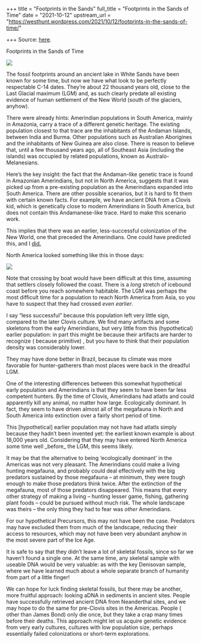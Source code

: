 +++
title = "Footprints in the Sands"
full_title = "Footprints in the Sands of Time"
date = "2021-10-12"
upstream_url = "https://westhunt.wordpress.com/2021/10/12/footprints-in-the-sands-of-time/"

+++
Source: [here](https://westhunt.wordpress.com/2021/10/12/footprints-in-the-sands-of-time/).

Footprints in the Sands of Time

![](https://westhunt.files.wordpress.com/2021/10/tularosa-footprints.jpg?w=780)

The fossil footprints around an ancient lake in White Sands have been
known for some time, but now we have what look to be perfectly
respectable C-14 dates. They’re about 22 thousand years old, close to
the Last Glacial maximum (LGM) and, as such clearly predate all existing
evidence of human settlement of the New World (south of the glaciers,
anyhow).

There were already hints: Amerindian populations in South America,
mainly in Amazonia, carry a trace of a different genetic heritage. The
existing population closest to that trace are the inhabitants of the
Andaman Islands, between India and Burma. Other populations such as
Australian Aborigines and the inhabitants of New Guinea are also close.
There is reason to believe that, until a few thousand years ago, all of
Southeast Asia (including the islands) was occupied by related
populations, known as Australo-Melanesians.

Here’s the key insight: the fact that the Andaman-like genetic trace is
found in Amazonian Amerindians, but not in North America, suggests that
it was picked up from a pre-existing population as the Amerindians
expanded into South America. There are other possible scenarios, but it
is hard to fit them with certain known facts. For example, we have
ancient DNA from a Clovis kid, which is genetically close to modern
Amerindians in South America, but does not contain this Andamanese-like
trace. Hard to make this scenario work.

This implies that there was an earlier, less-successful colonization of
the New World, one that preceded the Amerindians. One could have
predicted this, and I
[did.](https://westhunt.wordpress.com/2016/06/19/whos-on-first/)

North America looked something like this in those days:

![](https://westhunt.files.wordpress.com/2021/09/glacial-maximum-climate.gif?w=673)

Note that crossing by boat would have been difficult at this time,
assuming that settlers closely followed the coast. There is a *long*
stretch of icebound coast before you reach somewhere habitable. The LGM
was perhaps the most difficult time for a population to reach North
America from Asia, so you have to suspect that they had crossed *even
earlier*.

I say “less successful” because this population left very little sign,
compared to the later Clovis culture. We find many artifacts and some
skeletons from the early Amerindians, but very little from this
(hypothetical) earlier population: in part this might be because their
artifacts are harder to recognize ( because primitive) , but you have to
think that their population density was considerably lower.

They may have done better in Brazil, because its climate was more
favorable for hunter-gatherers than most places were back in the
dreadful LGM.

One of the interesting differences between this somewhat hypothetical
early population and Amerindians is that they seem to have been far less
competent hunters. By the time of Clovis, Amerindians had atlatls and
could apparently kill any animal, no matter how large. Ecologically
dominant. In fact, they seem to have driven almost all of the megafauna
in North and South America into extinction over a fairly short period of
time.

This \[hypothetical\] earlier population may not have had atlatls simply
because they hadn’t been invented yet: the earliest known example is
about 18,000 years old. Considering that they may have entered North
America some time well \_before\_ the LGM, this seems likely.

It may be that the alternative to being ‘ecologically dominant’ in the
Americas was not very pleasant. The Amerindians could make a living
hunting megafauna, and probably could deal effectively with the big
predators sustained by those megafauna – at minimum, they were tough
enough to make those predators think twice. After the extinction of the
megafauna, most of those predators disappeared. This means that every
other strategy of making a living – hunting lesser game, fishing,
gathering plant foods – could be pursued without much risk. The whole
landscape was theirs – the only thing they had to fear was *other*
Amerindians.

For our hypothetical Precursors, this may not have been the case.
Predators may have excluded them from much of the landscape, reducing
their access to resources, which may not have been very abundant anyhow
in the most severe part of the Ice Age.

It is safe to say that they didn’t leave a lot of skeletal fossils,
since so far we haven’t found a single one. At the same time, any
skeletal sample with useable DNA would be very valuable: as with the key
Denisovan sample, where we have learned much about a whole separate
branch of humanity from part of a little finger!

We can hope for luck finding skeletal fossils, but there may be another,
more fruitful approach: looking aDNA in sediments in ancient sites.
People have successfully retrieved ancient DNA from Neanderthal sites,
and we may hope to do the same for pre-Clovis sites in the Americas.
People ( other than James Bond) only die once, but they take a crap many
times before their deaths. This approach might let us acquire genetic
evidence from very early cultures, cultures with low population size,
perhaps essentially failed colonizations or short-term explorations.

